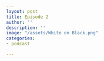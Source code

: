 ```yaml
---
layout: post
title: Episode 2
author: ''
description: ''
image: "/assets/White on Black.png"
categories:
- podcast

---
```

